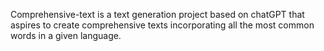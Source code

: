 Comprehensive-text is a text generation project based on chatGPT that aspires to create comprehensive texts incorporating all the most common words in a given language. 